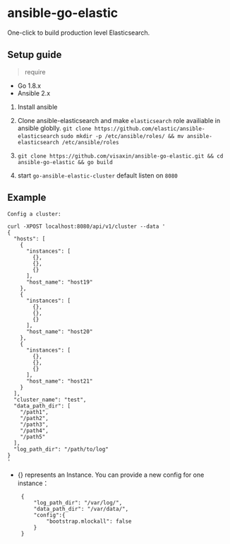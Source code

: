 # ansible-go-elastic
One-click to build production level Elasticsearch.

## Setup guide
> require
*  Go 1.8.x 
*  Ansible 2.x


1. Install ansible 

2. Clone ansible-elasticsearch and make `elasticsearch` role availiable in ansible globlly.
   `git clone https://github.com/elastic/ansible-elasticsearch`
   `sudo mkdir -p /etc/ansible/roles/ && mv ansible-elasticsearch /etc/ansible/roles`
  
3. `git clone https://github.com/visaxin/ansible-go-elastic.git && cd ansible-go-elastic && go build`

4. start `go-ansible-elastic-cluster` default listen on `8080`




## Example

    Config a cluster:
    
    curl -XPOST localhost:8080/api/v1/cluster --data '
    {
      "hosts": [
        {
          "instances": [
            {},
            {},
            {}
          ],
          "host_name": "host19"
        },
        {
          "instances": [
            {},
            {},
            {}
          ],
          "host_name": "host20"
        },
        {
          "instances": [
            {},
            {},
            {}
          ],
          "host_name": "host21"
        }
      ],
      "cluster_name": "test",
      "data_path_dir": [
        "/path1",
        "/path2",
        "/path3",
        "/path4",
        "/path5"
      ],
      "log_path_dir": "/path/to/log"
    }
    '
    
    
 * {} represents an Instance. You can provide a new config for one instance：

    	{
    		"log_path_dir": "/var/log/",
    		"data_path_dir": "/var/data/",
    		"config":{
    			"bootstrap.mlockall": false
    		}
    	}
